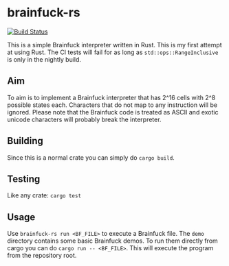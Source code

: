 # brainfuck-rs
[![Build Status](https://travis-ci.org/Fylipp/brainfuck-rs.svg?branch=master)](https://travis-ci.org/Fylipp/brainfuck-rs)

This is a simple Brainfuck interpreter written in Rust. This is my first attempt at using Rust. The CI tests will fail
for as long as `std::ops::RangeInclusive` is only in the nightly build.

## Aim
To aim is to implement a Brainfuck interpreter that has 2^16 cells with 2^8 possible states each. Characters that do
not map to any instruction will be ignored. Please note that the Brainfuck code is treated as ASCII and
exotic unicode characters will probably break the interpreter.

## Building
Since this is a normal crate you can simply do `cargo build`.

## Testing
Like any crate: `cargo test`

## Usage
Use `brainfuck-rs run <BF_FILE>` to execute a Brainfuck file. The `demo` directory contains some basic Brainfuck demos.
To run them directly from cargo you can do `cargo run -- <BF_FILE>`. This will execute the program from the repository
root.
